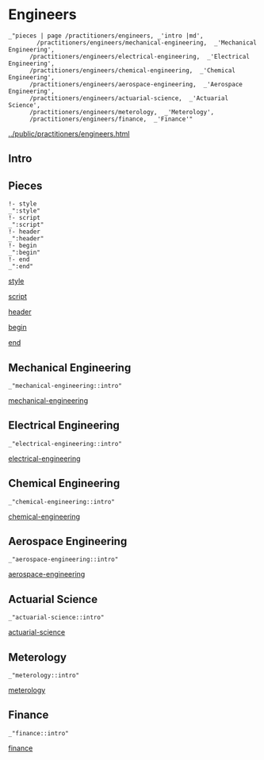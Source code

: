 # Engineers

    _"pieces | page /practitioners/engineers, _'intro |md',
            /practitioners/engineers/mechanical-engineering,  _'Mechanical Engineering',
          /practitioners/engineers/electrical-engineering,  _'Electrical Engineering',
          /practitioners/engineers/chemical-engineering,  _'Chemical Engineering',
          /practitioners/engineers/aerospace-engineering,  _'Aerospace Engineering',
          /practitioners/engineers/actuarial-science,  _'Actuarial Science',
          /practitioners/engineers/meterology,  _'Meterology',
          /practitioners/engineers/finance,  _'Finance'"

[../public/practitioners/engineers.html](# "save:")


## Intro

## Pieces

    !- style
    _":style"
    !- script
    _":script"
    !- header
    _":header"
    !- begin
    _":begin"
    !- end
    _":end"

[style]() 

[script]()

[header]()

[begin]()

[end]()

## Mechanical Engineering

    _"mechanical-engineering::intro"


[mechanical-engineering](pages/practitioners_engineers_mechanical-engineering.md "load:")

## Electrical Engineering

    _"electrical-engineering::intro"


[electrical-engineering](pages/practitioners_engineers_electrical-engineering.md "load:")

## Chemical Engineering

    _"chemical-engineering::intro"


[chemical-engineering](pages/practitioners_engineers_chemical-engineering.md "load:")

## Aerospace Engineering

    _"aerospace-engineering::intro"


[aerospace-engineering](pages/practitioners_engineers_aerospace-engineering.md "load:")

## Actuarial Science

    _"actuarial-science::intro"


[actuarial-science](pages/practitioners_engineers_actuarial-science.md "load:")

## Meterology

    _"meterology::intro"


[meterology](pages/practitioners_engineers_meterology.md "load:")

## Finance

    _"finance::intro"


[finance](pages/practitioners_engineers_finance.md "load:")